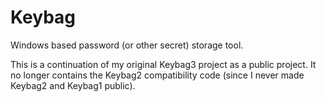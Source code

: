 # Keybag

Windows based password (or other secret) storage tool.

This is a continuation of my original Keybag3 project as a
public project. It no longer contains the Keybag2 compatibility
code (since I never made Keybag2 and Keybag1 public).
